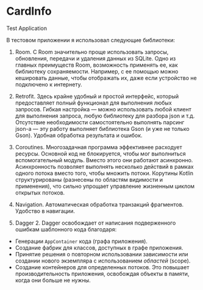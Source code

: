# CardInfo
Test Application

В тестовом приложении я использовал следующие библиотеки: 

 1. Room. 
 С Room значительно проще использовать запросы, обновления, передачи и удаления данных из SQLite. 
 Одно из главных преимуществ Room, возможность применять ее, как библиотеку сохраняемости.
 Например, с ее помощью можно кешировать данные, чтобы отображать их, даже если устройство не подключено к интернету.

 2. Retrofit.
 Здесь крайне удобный и простой интерфейс, который предоставляет полный функционал для выполнения любых запросов.
 Гибкая настройка — можно использовать любой клиент для выполнения запроса, любую библиотеку для разбора json и т.д.
 Отсутствие необходимости самостоятельно выполнять парсинг json-а — эту работу выполняет библиотека Gson (и уже не только Gson).
 Удобная обработка результата и ошибок.
   
 3. Coroutines.
 Многозадачная программа эффективнее расходует ресурсы. 
 Основной код не блокируется, чтобы мог выполниться вспомогательный модуль. 
 Вместо этого они работают асинхронно.   
 Асинхронность позволяет выполнять несколько действий в рамках одного потока вместо того, чтобы множить потоки. 
 Корутины Kotlin структурированы (разнесены по областям видимости и применения), что сильно упрощает управление жизненным циклом открытых потоков.

 4. Navigation.
 Автоматическая обработка транзакций фрагментов.
 Удобство в навигации.

 5. Dagger 2.
 Dagger освобождает от написания подверженного ошибкам шаблонного кода благодаря:

- Генерации `AppContainer` кода (графа приложения).
- Создание фабрик для классов, доступных в графе приложения.
- Принятие решения о повторном использовании зависимости или создании нового экземпляра с использованием *областей* (scope).
- Создание контейнеров для определенных потоков. Это повышает производительность приложения, освобождая объекты в памяти, когда они больше не нужны.
